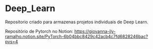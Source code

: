 # Deep_Learn

Repositorio criado para armazenas projetos individuais de Deep Learn.

Repositório de Pytorch no Notion: https://giovanna-ily-ramalho.notion.site/PyTorch-6b04bbc8429c42acb4c7fd6828246bac?pvs=4
